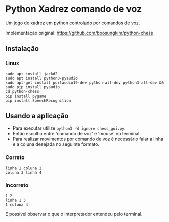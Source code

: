 # Python Xadrez comando de voz
Um jogo de xadrez em python controlado por comandos de voz.

Implementação original: https://github.com/boosungkim/python-chess

## Instalação

### Linux
```
sudo apt install jackd2
sudo apt install python3-pyaudio
sudo apt-get install portaudio19-dev python-all-dev python3-all-dev && sudo pip install pyaudio
cd python-chess
pip install pygame
pip install SpeechRecognition
```

## Usando a aplicação
- Para executar utilize `python3 -W ignore chess_gui.py`.
- Então escolha entre 'comando de voz' e 'mouse' no terminal
- Para realizar movimentos por comando de voz é necessário falar a linha e a coluna desejada no seguinte formato.
### Correto
```
linha 1 coluna 2
coluna 3 linha 4
```
### Incorreto
```
1 2
linha 1 3
1 coluna 4
```

É possível observar o que o interpretador entendeu pelo terminal.